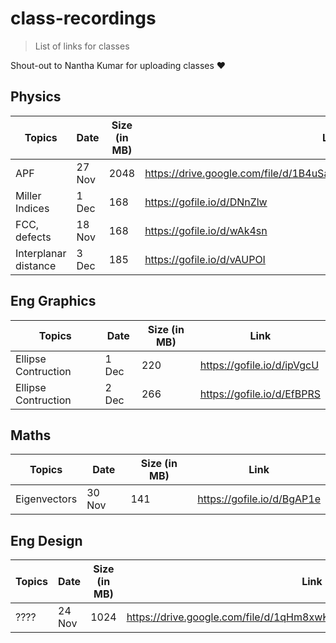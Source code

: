 # class-recordings
> List of links for classes

Shout-out to Nantha Kumar for uploading classes ❤️

## Physics
| Topics | Date | Size (in MB) | Link |
|-------|------|-------|----|
| APF |27 Nov|2048|https://drive.google.com/file/d/1B4uSavsFMPQ2wJB5E_07gnS1yZajzy90/view|
| Miller Indices |1 Dec|168|https://gofile.io/d/DNnZlw|
| FCC, defects |18 Nov|168|https://gofile.io/d/wAk4sn|
| Interplanar distance| 3 Dec|185|https://gofile.io/d/vAUPOI|


## Eng Graphics
| Topics | Date | Size (in MB) | Link |
|-------|------|-------|----|
| Ellipse Contruction |1 Dec|220 |https://gofile.io/d/ipVgcU |
| Ellipse Contruction |2 Dec|266 |https://gofile.io/d/EfBPRS |

## Maths
| Topics | Date | Size (in MB) | Link |
|-------|------|-------|----|
|Eigenvectors|30 Nov|141|https://gofile.io/d/BgAP1e|

## Eng Design
| Topics | Date | Size (in MB) | Link |
|-------|------|-------|----|
| ???? |24 Nov|1024|https://drive.google.com/file/d/1qHm8xwKQSz7r0tjmhz_qen_8iOFDa2c7/view|

